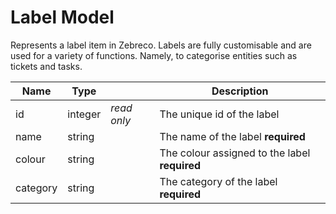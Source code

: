 # Label Model

Represents a label item in Zebreco. Labels are fully customisable and are used for a variety of functions. Namely, to categorise entities such as tickets and tasks.


| Name      | Type      |               | Description                                   |
|-----------|-----------|---------------|-----------------------------------------------|
| id        | integer   | _read only_   | The unique id of the label                    |
| name      | string    |               | The name of the label **required**            |
| colour    | string    |               | The colour assigned to the label **required** |
| category  | string    |               | The category of the label **required**        |
